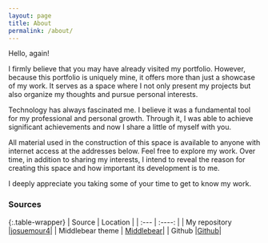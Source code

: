 ```yaml
---
layout: page
title: About
permalink: /about/
---
```


Hello, again!

I firmly believe that you may have already visited my portfolio. However, because this portfolio is uniquely mine, it offers more than just a showcase of my work. It serves as a space where I not only present my projects but also organize my thoughts and pursue personal interests.

Technology has always fascinated me. I believe it was a fundamental tool for my professional and personal growth. Through it, I was able to achieve significant achievements and now I share a little of myself with you.

All material used in the construction of this space is available to anyone with internet access at the addresses below. Feel free to explore my work. Over time, in addition to sharing my interests, I intend to reveal the reason for creating this space and how important its development is to me.

I deeply appreciate you taking some of your time to get to know my work.

### Sources

{:.table-wrapper}
| Source      | Location |
| :---      |    :----:   |
| My repository     |<a href="https://github.com/josuemour4" target="_blank">josuemour4</a>|
| Middlebear theme  | <a href="https://rubygems.org/gems/jekyll-theme-editorial" target="_blank">Middlebear</a>|
| Github     |<a href="https://github.com/" target="_blank">Github</a>|